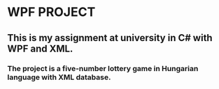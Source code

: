 # WPF PROJECT
## This is my assignment at university in C# with WPF and XML.
### The project is a five-number lottery game in Hungarian language with XML database.
